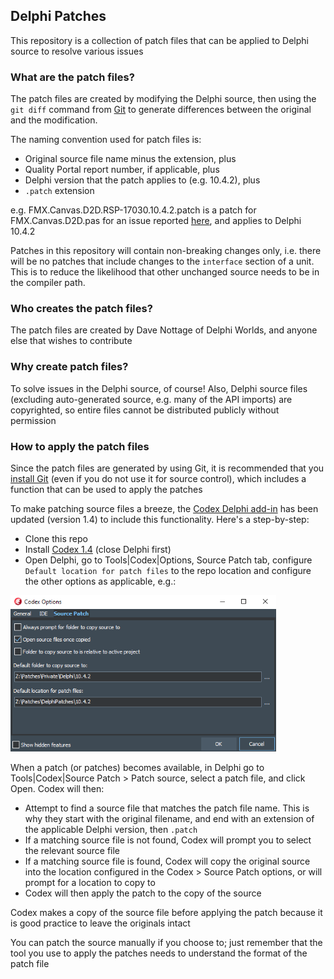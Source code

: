 ## Delphi Patches

This repository is a collection of patch files that can be applied to Delphi source to resolve various issues

### What are the patch files?

The patch files are created by modifying the Delphi source, then using the `git diff` command from [Git](https://git-scm.com/) to generate differences between the original and the modification.

The naming convention used for patch files is:

* Original source file name minus the extension, plus
* Quality Portal report number, if applicable, plus
* Delphi version that the patch applies to (e.g. 10.4.2), plus
* `.patch` extension

e.g. FMX.Canvas.D2D.RSP-17030.10.4.2.patch is a patch for FMX.Canvas.D2D.pas for an issue reported [here](https://quality.embarcadero.com/browse/RSP-17030), and applies to Delphi 10.4.2

Patches in this repository will contain non-breaking changes only, i.e. there will be no patches that include changes to the `interface` section of a unit. This is to reduce the likelihood that other unchanged source needs to be in the compiler path.

### Who creates the patch files?

The patch files are created by Dave Nottage of Delphi Worlds, and anyone else that wishes to contribute

### Why create patch files?

To solve issues in the Delphi source, of course! Also, Delphi source files (excluding auto-generated source, e.g. many of the API imports) are copyrighted, so entire files cannot be distributed publicly without permission

### How to apply the patch files

Since the patch files are generated by using Git, it is recommended that you [install Git](https://git-scm.com/download/win) (even if you do not use it for source control), which includes a function that can be used to apply the patches

To make patching source files a breeze, the [Codex Delphi add-in](https://github.com/DelphiWorlds/Codex) has been updated (version 1.4) to include this functionality. Here's a step-by-step:

* Clone this repo
* Install [Codex 1.4](https://github.com/DelphiWorlds/Codex/blob/master/Bin/CodexSetup_1.4.0.exe) (close Delphi first)
* Open Delphi, go to Tools|Codex|Options, Source Patch tab, configure `Default location for patch files` to the repo location and configure the other options as applicable, e.g.:

<img src="./Screenshots/CodexSourcePatchConfig.png" alt="Codex Source Patch Config" height="250">

When a patch (or patches) becomes available, in Delphi go to Tools|Codex|Source Patch > Patch source, select a patch file, and click Open. Codex will then:

* Attempt to find a source file that matches the patch file name. This is why they start with the original filename, and end with an extension of the applicable Delphi version, then `.patch`
* If a matching source file is not found, Codex will prompt you to select the relevant source file
* If a matching source file is found, Codex will copy the original source into the location configured in the Codex > Source Patch options, or will prompt for a location to copy to
* Codex will then apply the patch to the copy of the source

Codex makes a copy of the source file before applying the patch because it is good practice to leave the originals intact 

You can patch the source manually if you choose to; just remember that the tool you use to apply the patches needs to understand the format of the patch file



